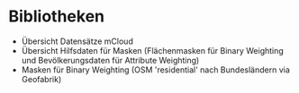 # Bibliotheken

- Übersicht Datensätze mCloud
- Übersicht Hilfsdaten für Masken (Flächenmasken für Binary Weighting und Bevölkerungsdaten für Attribute Weighting)
- Masken für Binary Weighting (OSM 'residential' nach Bundesländern via Geofabrik)


